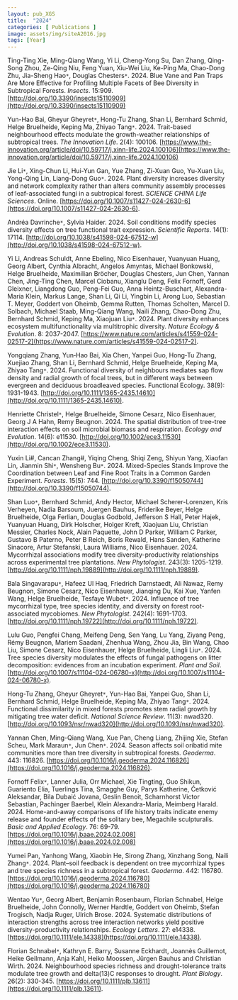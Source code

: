 ```yaml
---
layout: pub_XGS
title:  "2024"
categories: [ Publications ]
image: assets/img/siteA2016.jpg
tags: [Year]
---
```

Ting-Ting Xie, Ming-Qiang Wang, Yi Li, Cheng-Yong Su, Dan Zhang, Qing-Song Zhou, Ze-Qing Niu, Feng Yuan, Xiu-Wei Liu, Ke-Ping Ma, Chao-Dong Zhu, Jia-Sheng Hao<code>&ast;</code>, Douglas Chesters<code>&ast;</code>. 2024. Blue Vane and Pan Traps Are More Effective for Profiling Multiple Facets of Bee Diversity in Subtropical Forests. *Insects*. 15:909. [http://doi.org/10.3390/insects15110909](http://doi.org/10.3390/insects15110909)

Yun-Hao Bai, Gheyur Gheyret<code>&ast;</code>, Hong-Tu Zhang, Shan Li, Bernhard Schmid, Helge Bruelheide, Keping Ma, Zhiyao Tang<code>&ast;</code>. 2024. Trait-based neighbourhood effects modulate the growth-weather relationships of subtropical trees. *The Innovation Life*. 2(4): 100106. [https://www.the-innovation.org/article/doi/10.59717/j.xinn-life.2024.100106](https://www.the-innovation.org/article/doi/10.59717/j.xinn-life.2024.100106)

Jie Li<code>&ast;</code>, Xing-Chun Li, Hui-Yun Gan, Yue Zhang, Zi-Xuan Guo, Yu-Xuan Liu, Yong-Qing Lin, Liang-Dong Guo<code>&ast;</code>. 2024. Plant diversity increases diversity and network complexity rather than alters community assembly processes of leaf-associated fungi in a subtropical forest. *SCIENCE CHINA Life Sciences*. Online. [https://doi.org/10.1007/s11427-024-2630-6](https://doi.org/10.1007/s11427-024-2630-6).

Andréa Davrinche<code>&ast;</code>, Sylvia Haider. 2024. Soil conditions modify species diversity effects on tree functional trait expression. *Scientific Reports*. 14(1): 17114. [http://doi.org/10.1038/s41598-024-67512-w](http://doi.org/10.1038/s41598-024-67512-w).

Yi Li, Andreas Schuldt, Anne Ebeling, Nico Eisenhauer, Yuanyuan Huang, Georg Albert, Cynthia Albracht, Angelos Amyntas, Michael Bonkowski, Helge Bruelheide, Maximilian Bröcher, Douglas Chesters, Jun Chen, Yannan Chen, Jing-Ting Chen, Marcel Ciobanu, Xianglu Deng, Felix Fornoff, Gerd Gleixner, Liangdong Guo, Peng-Fei Guo, Anna Heintz-Buschart, Alexandra-Maria Klein, Markus Lange, Shan Li, Qi Li, Yingbin Li, Arong Luo, Sebastian T. Meyer, Goddert von Oheimb, Gemma Rutten, Thomas Scholten, Marcel D. Solbach, Michael Staab, Ming-Qiang Wang, Naili Zhang, Chao-Dong Zhu, Bernhard Schmid, Keping Ma, Xiaojuan Liu<code>&ast;</code>. 2024. Plant diversity enhances ecosystem multifunctionality via multitrophic diversity. *Nature Ecology & Evolution*. 8: 2037-2047. [https://www.nature.com/articles/s41559-024-02517-2](https://www.nature.com/articles/s41559-024-02517-2). 

Yongqiang Zhang, Yun‐Hao Bai, Xia Chen, Yanpei Guo, Hong‐Tu Zhang, Xuejiao Zhang, Shan Li, Bernhard Schmid, Helge Bruelheide, Keping Ma, Zhiyao Tang<code>&ast;</code>. 2024. Functional diversity of neighbours mediates sap flow density and radial growth of focal trees, but in different ways between evergreen and deciduous broadleaved species. Functional Ecology. 38(9): 1931-1943. [http://doi.org/10.1111/1365-2435.14610](http://doi.org/10.1111/1365-2435.14610). 

Henriette Christel<code>&ast;</code>, Helge Bruelheide, Simone Cesarz, Nico Eisenhauer, Georg J A Hahn, Remy Beugnon. 2024. The spatial distribution of tree-tree interaction effects on soil microbial biomass and respiration. *Ecology and Evolution*. 14(6): e11530. [http://doi.org/10.1002/ece3.11530](http://doi.org/10.1002/ece3.11530). 

Yuxin Li#, Cancan Zhang#, Yiqing Cheng, Shiqi Zeng, Shiyun Yang, Xiaofan Lin, Jianmin Shi<code>&ast;</code>, Wensheng Bu<code>&ast;</code>. 2024. Mixed-Species Stands Improve the Coordination between Leaf and Fine Root Traits in a Common Garden Experiment. *Forests*. 15(5): 744. [http://doi.org/10.3390/f15050744](http://doi.org/10.3390/f15050744). 

Shan Luo<code>&ast;</code>, Bernhard Schmid, Andy Hector, Michael Scherer-Lorenzen, Kris Verheyen, Nadia Barsoum, Juergen Bauhus, Friderike Beyer, Helge Bruelheide, Olga Ferlian, Douglas Godbold, Jefferson S Hall, Peter Hajek, Yuanyuan Huang, Dirk Holscher, Holger Kreft, Xiaojuan Liu, Christian Messier, Charles Nock, Alain Paquette, John D Parker, William C Parker, Gustavo B Paterno, Peter B Reich, Boris Rewald, Hans Sanden, Katherine Sinacore, Artur Stefanski, Laura Williams, Nico Eisenhauer. 2024. Mycorrhizal associations modify tree diversity-productivity relationships across experimental tree plantations. *New Phytologist*. 243(3): 1205-1219. [http://doi.org/10.1111/nph.19889](http://doi.org/10.1111/nph.19889).

Bala Singavarapu<code>&ast;</code>, Hafeez Ul Haq, Friedrich Darnstaedt, Ali Nawaz, Remy Beugnon, Simone Cesarz, Nico Eisenhauer, Jianqing Du, Kai Xue, Yanfen Wang, Helge Bruelheide, Tesfaye Wubet<code>&ast;</code>. 2024. Influence of tree mycorrhizal type, tree species identity, and diversity on forest root-associated mycobiomes. *New Phytologist*. 242(4): 1691-1703. [http://doi.org/10.1111/nph.19722](http://doi.org/10.1111/nph.19722). 

Lulu Guo, Pengfei Chang, Meifeng Deng, Sen Yang, Lu Yang, Ziyang Peng, Rémy Beugnon, Mariem Saadani, Zhenhua Wang, Zhou Jia, Bin Wang, Chao Liu, Simone Cesarz, Nico Eisenhauer, Helge Bruelheide, Lingli Liu<code>&ast;</code>. 2024. Tree species diversity modulates the effects of fungal pathogens on litter decomposition: evidences from an incubation experiment. *Plant and Soil*. [http://doi.org/10.1007/s11104-024-06780-x](http://doi.org/10.1007/s11104-024-06780-x). 

Hong-Tu Zhang, Gheyur Gheyret<code>&ast;</code>, Yun-Hao Bai, Yanpei Guo, Shan Li, Bernhard Schmid, Helge Bruelheide, Keping Ma, Zhiyao Tang<code>&ast;</code>. 2024. Functional dissimilarity in mixed forests promotes stem radial growth by mitigating tree water deficit. *National Science Review*. 11(3): nwad320. [http://doi.org/10.1093/nsr/nwad320](http://doi.org/10.1093/nsr/nwad320).

Yannan Chen, Ming-Qiang Wang, Xue Pan, Cheng Liang, Zhijing Xie, Stefan Scheu, Mark Maraun<code>&ast;</code>, Jun Chen<code>&ast;</code>. 2024. Season affects soil oribatid mite communities more than tree diversity in subtropical forests. *Geoderma*. 443: 116826. [https://doi.org/10.1016/j.geoderma.2024.116826](https://doi.org/10.1016/j.geoderma.2024.116826).

Fornoff Felix<code>&ast;</code>, Lanner Julia, Orr Michael, Xie Tingting, Guo Shikun, Guariento Elia, Tuerlings Tina, Smagghe Guy, Parys Katherine, Ćetković Aleksandar, Bila Dubaić Jovana, Geslin Benoit, Scharnhorst Victor Sebastian, Pachinger Baerbel, Klein Alexandra-Maria, Meimberg Harald. 2024. Home-and-away comparisons of life history traits indicate enemy release and founder effects of the solitary bee, Megachile sculpturalis. *Basic and Applied Ecology*. 76: 69-79. [https://doi.org/10.1016/j.baae.2024.02.008](https://doi.org/10.1016/j.baae.2024.02.008)

Yumei Pan, Yanhong Wang, Xiaobin He, Sirong Zhang, Xinzhang Song, Naili Zhang<code>&ast;</code>. 2024. Plant–soil feedback is dependent on tree mycorrhizal types and tree species richness in a subtropical forest. *Geoderma*. 442: 116780.  [https://doi.org/10.1016/j.geoderma.2024.116780](https://doi.org/10.1016/j.geoderma.2024.116780)

Wentao Yu<code>&ast;</code>, Georg Albert, Benjamin Rosenbaum, Florian Schnabel, Helge Bruelheide, John Connolly, Werner Hardtle, Goddert von Oheimb, Stefan Trogisch, Nadja Ruger, Ulrich Brose. 2024. Systematic distributions of interaction strengths across tree interaction networks yield positive diversity-productivity relationships. *Ecology Letters*. 27: e14338. [https://doi.org/10.1111/ele.14338](https://doi.org/10.1111/ele.14338). 

Florian Schnabel<code>&ast;</code>, Kathryn E. Barry, Susanne Eckhardt, Joannès Guillemot, Heike Geilmann, Anja Kahl, Heiko Moossen, Jürgen Bauhus and Christian Wirth. 2024. Neighbourhood species richness and drought-tolerance traits modulate tree growth and delta(13)C responses to drought. *Plant Biology*. 26(2): 330-345. [https://doi.org/10.1111/plb.13611](https://doi.org/10.1111/plb.13611).


